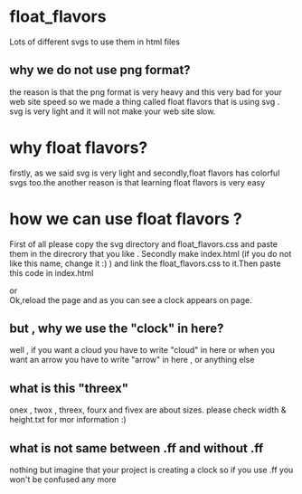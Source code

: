 # float_flavors
Lots of different svgs to use them in html files
## why we do not use png format?
the reason is that the png format is very heavy and this very bad for your web site speed so we made a thing called float flavors that is using svg . svg is very light and it will not make your web site slow.
# why float flavors?
firstly, as we said svg is very light and secondly,float flavors has colorful svgs too.the another reason is that learning float flavors is very easy
# how we can use float flavors  ?
First of all please copy the svg directory and float_flavors.css and paste them in the direcrory that you like . Secondly make index.html (if you do not like this name, change it :) )
and link the float_flavors.css to it.Then paste this code in index.html
<div class="clock threex"></div> or <div class="ff clock threex"></div> Ok,reload the page and as  you can see a clock appears on page.

## but , why we use the "clock" in here?
well , if you want a cloud you have to write "cloud" in here or when you want an arrow you have to write "arrow" in here , or anything else
## what is this "threex"
onex , twox , threex, fourx and fivex are about sizes. please check width & height.txt  for mor information :)
## what is not same between .ff and without .ff
nothing but imagine that your project is creating a clock so if you use .ff you won't be confused any more
